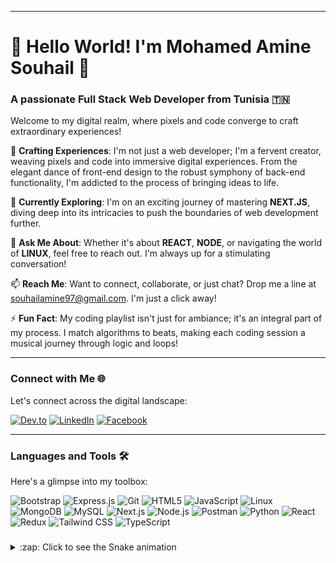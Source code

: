 
---

# 👋 Hello World! I'm Mohamed Amine Souhail 🌟
### A passionate Full Stack Web Developer from Tunisia 🇹🇳

Welcome to my digital realm, where pixels and code converge to craft extraordinary experiences!

🎨 **Crafting Experiences**: I'm not just a web developer; I'm a fervent creator, weaving pixels and code into immersive digital experiences. From the elegant dance of front-end design to the robust symphony of back-end functionality, I'm addicted to the process of bringing ideas to life.

🌱 **Currently Exploring**: I'm on an exciting journey of mastering **NEXT.JS**, diving deep into its intricacies to push the boundaries of web development further.

💬 **Ask Me About**: Whether it's about **REACT**, **NODE**, or navigating the world of **LINUX**, feel free to reach out. I'm always up for a stimulating conversation!

📫 **Reach Me**: Want to connect, collaborate, or just chat? Drop me a line at [souhailamine97@gmail.com](mailto:souhailamine97@gmail.com). I'm just a click away!

⚡ **Fun Fact**: My coding playlist isn't just for ambiance; it's an integral part of my process. I match algorithms to beats, making each coding session a musical journey through logic and loops!

---

### Connect with Me 🌐
Let's connect across the digital landscape:

[![Dev.to](https://img.shields.io/badge/dev.to-Mohamed_Amine_Souhail-000?style=flat-square&logo=dev.to)](https://dev.to/mohamedaminesouhail)
[![LinkedIn](https://img.shields.io/badge/LinkedIn-Amine_Souhail-0077B5?style=flat-square&logo=linkedin)](https://linkedin.com/in/aminesouhail)
[![Facebook](https://img.shields.io/badge/Facebook-Amine_Souhail-1877F2?style=flat-square&logo=facebook)](https://fb.com/aminesouhail)

---

### Languages and Tools 🛠️
Here's a glimpse into my toolbox:

![Bootstrap](https://img.shields.io/badge/-Bootstrap-7952B3?style=flat-square&logo=bootstrap&logoColor=white)
![Express.js](https://img.shields.io/badge/-Express.js-000?style=flat-square&logo=express&logoColor=white)
![Git](https://img.shields.io/badge/-Git-F05032?style=flat-square&logo=git&logoColor=white)
![HTML5](https://img.shields.io/badge/-HTML5-E34F26?style=flat-square&logo=html5&logoColor=white)
![JavaScript](https://img.shields.io/badge/-JavaScript-F7DF1E?style=flat-square&logo=javascript&logoColor=black)
![Linux](https://img.shields.io/badge/-Linux-FCC624?style=flat-square&logo=linux&logoColor=black)
![MongoDB](https://img.shields.io/badge/-MongoDB-47A248?style=flat-square&logo=mongodb&logoColor=white)
![MySQL](https://img.shields.io/badge/-MySQL-4479A1?style=flat-square&logo=mysql&logoColor=white)
![Next.js](https://img.shields.io/badge/-Next.js-000000?style=flat-square&logo=next.js&logoColor=white)
![Node.js](https://img.shields.io/badge/-Node.js-339933?style=flat-square&logo=node.js&logoColor=white)
![Postman](https://img.shields.io/badge/-Postman-FF6C37?style=flat-square&logo=postman&logoColor=white)
![Python](https://img.shields.io/badge/-Python-3776AB?style=flat-square&logo=python&logoColor=white)
![React](https://img.shields.io/badge/-React-61DAFB?style=flat-square&logo=react&logoColor=black)
![Redux](https://img.shields.io/badge/-Redux-764ABC?style=flat-square&logo=redux&logoColor=white)
![Tailwind CSS](https://img.shields.io/badge/-Tailwind_CSS-38B2AC?style=flat-square&logo=tailwind-css&logoColor=white)
![TypeScript](https://img.shields.io/badge/-TypeScript-3178C6?style=flat-square&logo=typescript&logoColor=white)

###

<!-- Snake animation section -->
<details>
  <summary>:zap: Click to see the Snake animation</summary>
  <br>
  <object type="image/svg+xml" data="https://raw.githubusercontent.com/Aminsouhail/yourrepository/master/dist/snake.svg" width="100%" height="200px"> Your browser does not support SVG </object>
</details>
<!-- End of Snake animation section -->

<!-- Paste the following code snippet into your README.md file -->


###
